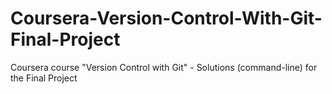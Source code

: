 # Coursera-Version-Control-With-Git-Final-Project
Coursera course "Version Control with Git" - Solutions (command-line) for the Final Project
